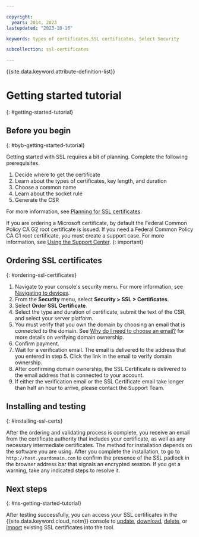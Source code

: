 ```yaml
---

copyright:
  years: 2014, 2023
lastupdated: "2023-10-16"

keywords: types of certificates,SSL certificates, Select Security

subcollection: ssl-certificates

---
```


{{site.data.keyword.attribute-definition-list}}

# Getting started tutorial
{: #getting-started-tutorial}

## Before you begin
{: #byb-getting-started-tutorial}

Getting started with SSL requires a bit of planning. Complete the following prerequisites.

1. Decide where to get the certificate
2. Learn about the types of certificates, key length, and duration
3. Choose a common name
4. Learn about the socket rule
5. Generate the CSR

For more information, see [Planning for SSL certificates](/docs/infrastructure/ssl-certificates?topic=ssl-certificates-planning-for-ssl#planning-for-ssl).

If you are ordering a Microsoft certificate, by default the Federal Common Policy CA G2 root certificate is issued. If you need a Federal Common Policy CA G1 root certificate, you must create a support case. For more information, see [Using the Support Center](/docs/get-support?topic=get-support-using-avatar). 
{: important}

## Ordering SSL certificates
{: #ordering-ssl-certificates}

1. Navigate to your console's security menu. For more information, see [Navigating to devices](/docs/ssl-certificates?topic=ssl-certificates-navigating-devices).
2. From the **Security** menu, select **Security > SSL > Certificates**.
3. Select **Order SSL Certificate**.
4. Select the type and duration of certificate, submit the text of the CSR, and select your server platform. 
5. You must verify that you own the domain by choosing an email that is connected to the domain. See [Why do I need to choose an email?](/docs/ssl-certificates?topic=ssl-certificates-faqs-ssl-certificates#faq-ssl-cert-4) for more details on verifying domain ownership. 
6. Confirm payment. 
7. Wait for a verification email. The email is delivered to the address that you entered in step 5. Click the link in the email to verify domain ownership. 
8. After confirming domain ownership, the SSL Certificate is delivered to the email address that is connected to your account. 
9. If either the verification email or the SSL Certificate email take longer than half an hour to arrive, please contact the Support Team. 

## Installing and testing
{: #installing-ssl-certs}

After the ordering and validating process is complete, you receive an email from the certificate authority that includes your certificate, as well as any necessary intermediate certificates. The method for installation depends on the software you are using. After you complete the installation, to go to `http://host.yourdomain.com` to confirm the presence of the SSL padlock in the browser address bar that signals an encrypted session. If you get a warning, take any indicated steps to resolve it.

## Next steps
{: #ns-getting-started-tutorial}

After testing successfully, you can access your SSL certificates in the {{site.data.keyword.cloud_notm}} console to [update](/docs/infrastructure/ssl-certificates?topic=ssl-certificates-viewing-and-updating-ssl-certificates#viewing-and-updating-ssl-certificates), [download](/docs/infrastructure/ssl-certificates?topic=ssl-certificates-downloading-ssl-certificate-details#downloading-ssl-certificate-details), [delete](/docs/infrastructure/ssl-certificates?topic=ssl-certificates-deleting-ssl-certificates#deleting-ssl-certificates), or [import](/docs/infrastructure/ssl-certificates?topic=ssl-certificates-importing-ssl-certificates#importing-ssl-certificates) existing SSL certificates into the tool.
